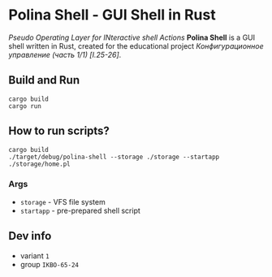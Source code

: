 # Polina Shell - GUI Shell in Rust

*Pseudo Operating Layer for INteractive shell Actions*
**Polina Shell** is a GUI shell written in Rust, created for the educational project _Конфигурационное управление (часть 1/1) [I.25-26]_.

## Build and Run
```
cargo build
cargo run
```
## How to run scripts? 
```
cargo build
./target/debug/polina-shell --storage ./storage --startapp ./storage/home.pl 
```

### Args
- `storage` - VFS file system
- `startapp` - pre-prepared shell script

## Dev info
- variant `1`
- group `IKBO-65-24`